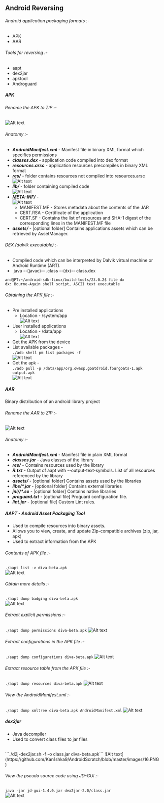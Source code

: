 ## Android Reversing

###### Android application packaging formats :-
* APK
* AAR

###### Tools for reversing :-
* aapt
* dex2jar
* apktool
* Androguard

##### APK

###### Rename the APK to ZIP :-
![Alt text](https://github.com/Kan1shka9/AndroidScratch/blob/master/images/1.PNG)

###### Anatomy :-
* <b><i>AndroidManifest.xml</i></b>	- Manifest file in binary XML format which specifies permissions
* <b><i>classes.dex</i></b>	- application code compiled into dex format
* <b><i>resources.arsc</i></b> - application resources precompiles in binary XML format
* <b><i>res/</i></b> - folder contains resources not compiled into resources.arsc
<br>![Alt text](https://github.com/Kan1shka9/AndroidScratch/blob/master/images/2.PNG)
* <b><i>lib/</i></b> - folder containing compiled code
<br>![Alt text](https://github.com/Kan1shka9/AndroidScratch/blob/master/images/3.PNG)
* <b><i>META-INF/</i></b> -
<br>![Alt text](https://github.com/Kan1shka9/AndroidScratch/blob/master/images/4.PNG)
  * MANIFEST.MF - Stores metadata about the contents of the JAR
  * CERT.RSA - Certificate of the application
  * CERT.SF - Contains the list of resources and SHA-1 digest of the corresponding lines in the MANIFEST.MF file
* <b><i>assets/</i></b>	- [optional folder] Contains applications assets which can be retrieved by AssetManager.

###### DEX (dalvik executable) :-
- Complied code which can be interpreted by Dalvik virtual machine or Android Runtime (ART).
- .java --(javac)-- .class --(dx)-- class.dex
```
and@PT:~/android-sdk-linux/build-tools/23.0.2$ file dx
dx: Bourne-Again shell script, ASCII text executable
```

###### Obtaining the APK file :-
* Pre installed applications
  * Location - /system/app
<br>![Alt text](https://github.com/Kan1shka9/AndroidScratch/blob/master/images/5.PNG)
* User installed applications
  * Location - /data/app
<br>![Alt text](https://github.com/Kan1shka9/AndroidScratch/blob/master/images/6.PNG)
* Get the APK from the device
 * List available packages - <br>```./adb shell pm list packages -f```
  <br>![Alt text](https://github.com/Kan1shka9/AndroidScratch/blob/master/images/7.PNG)
 * Get the apk - <br>```./adb pull -p /data/app/org.owasp.goatdroid.fourgoats-1.apk output.apk```
  <br>![Alt text](https://github.com/Kan1shka9/AndroidScratch/blob/master/images/8.PNG)

##### AAR
Binary distribution of an android library project

###### Rename the AAR to ZIP :-
![Alt text](https://github.com/Kan1shka9/AndroidScratch/blob/master/images/9.PNG)

###### Anatomy :-
* <b><i>AndroidManifest.xml</i></b>	- Manifest file in plain XML format
* <b><i>classes.jar</i></b> - Java classes of the library
* <b><i>res/</i></b>	- Contains resources used by the library
* <b><i>R.txt</i></b> - Output of aapt with --output-text-symbols. List of all resources referenced by the library
* <b><i>assets/</i></b> - [optional folder] Contains assets used by the libraries
* <b><i>libs/*.jar</i></b>	- [optional folder] Contains external libraries
* <b><i>jni//*.so</i></b> - [optional folder] Contains native libraries
* <b><i>proguard.txt</i></b> - [optional file]	Proguard configuration file.
* <b><i>lint.jar</i></b> -	[optional file]	Custom Lint rules.

##### AAPT - Android Asset Packaging Tool
* Used to compile resources into binary assets.
* Allows you to view, create, and update Zip-compatible archives (zip, jar, apk)
* Used to extract information from the APK

###### Contents of APK file :-
```./aapt list -v diva-beta.apk```
<br>
![Alt text](https://github.com/Kan1shka9/AndroidScratch/blob/master/images/10.PNG)

###### Obtain more details :-
```./aapt dump badging diva-beta.apk```
<br>
![Alt text](https://github.com/Kan1shka9/AndroidScratch/blob/master/images/11.PNG)

###### Extract explicit permissions :-
```./aapt dump permissions diva-beta.apk```
![Alt text](https://github.com/Kan1shka9/AndroidScratch/blob/master/images/12.PNG)

###### Extract configurations in the APK file :-
```./aapt dump configurations diva-beta.apk```
![Alt text](https://github.com/Kan1shka9/AndroidScratch/blob/master/images/13.PNG)

###### Extract resource table from the APK file :-
```./aapt dump resources diva-beta.apk```
![Alt text](https://github.com/Kan1shka9/AndroidScratch/blob/master/images/14.PNG)

###### View the AndroidManifest.xml :-
```./aapt dump xmltree diva-beta.apk AndroidManifest.xml```
![Alt text](https://github.com/Kan1shka9/AndroidScratch/blob/master/images/15.PNG)

##### dex2jar
* Java decompiler
* Used to convert class files to jar files
<br>
```./d2j-dex2jar.sh -f -o class.jar diva-beta.apk```
![Alt text](https://github.com/Kan1shka9/AndroidScratch/blob/master/images/16.PNG)

###### View the pseudo source code using JD-GUI :-
```java -jar jd-gui-1.4.0.jar dex2jar-2.0/class.jar```
<br>
![Alt text](https://github.com/Kan1shka9/AndroidScratch/blob/master/images/17.PNG)
